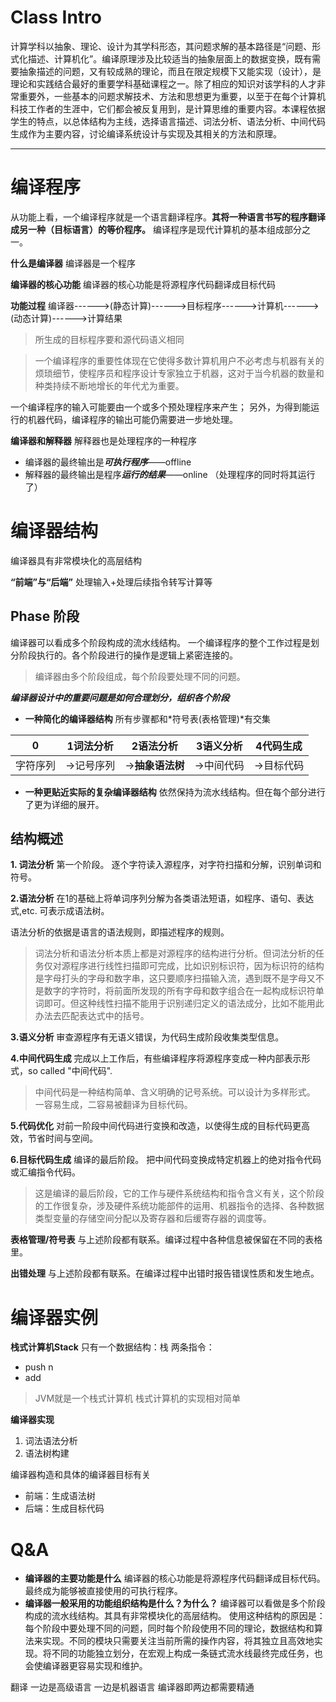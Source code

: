 
# Class Intro
计算学科以抽象、理论、设计为其学科形态，其问题求解的基本路径是“问题、形式化描述、计算机化”。编译原理涉及比较适当的抽象层面上的数据变换，既有需要抽象描述的问题，又有较成熟的理论，而且在限定规模下又能实现（设计），是理论和实践结合最好的重要学科基础课程之一。除了相应的知识对该学科的人才非常重要外，一些基本的问题求解技术、方法和思想更为重要，以至于在每个计算机科技工作者的生涯中，它们都会被反复用到，是计算思维的重要内容。本课程依据学生的特点，以总体结构为主线，选择语言描述、词法分析、语法分析、中间代码生成作为主要内容，讨论编译系统设计与实现及其相关的方法和原理。

---
# 编译程序
从功能上看，一个编译程序就是一个语言翻译程序。**其将一种语言书写的程序翻译成另一种（目标语言）的等价程序。**
编译程序是现代计算机的基本组成部分之一。

**什么是编译器**
编译器是一个程序

**编译器的核心功能**
编译器的核心功能是将源程序代码翻译成目标代码

**功能过程**
编译器------>(静态计算)------>目标程序------>计算机------>(动态计算)------>计算结果

> 所生成的目标程序要和源代码语义相同

> 一个编译程序的重要性体现在它使得多数计算机用户不必考虑与机器有关的烦琐细节，使程序员和程序设计专家独立于机器，这对于当今机器的数量和种类持续不断地增长的年代尤为重要。

一个编译程序的输入可能要由一个或多个预处理程序来产生；
另外，为得到能运行的机器代码，编译程序的输出可能仍需要进一步地处理。

**编译器和解释器**
解释器也是处理程序的一种程序
- 编译器的最终输出是***可执行程序***——offline
- 解释器的最终输出是程序***运行的结果***——online （处理程序的同时将其运行了）


# 编译器结构
编译器具有非常模块化的高层结构

**“前端”与“后端”**
处理输入+处理后续指令转写计算等

## Phase 阶段
编译器可以看成多个阶段构成的流水线结构。
一个编译程序的整个工作过程是划分阶段执行的。各个阶段进行的操作是逻辑上紧密连接的。

> 编译器由多个阶段组成，每个阶段要处理不同的问题。

***编译器设计中的重要问题是如何合理划分，组织各个阶段***

- **一种简化的编译器结构**
所有步骤都和*符号表(表格管理)*有交集

| 0        | 1词法分析  | 2语法分析        | 3语义分析  | 4代码生成  |
| -------- | ---------- | ---------------- | ---------- | ---------- |
| 字符序列 | ->记号序列 | ->**抽象语法树** | ->中间代码 | ->目标代码 |


- **一种更贴近实际的复杂编译器结构**
依然保持为流水线结构。但在每个部分进行了更为详细的展开。


## 结构概述
**1. 词法分析**
第一个阶段。
逐个字符读入源程序，对字符扫描和分解，识别单词和符号。

**2.语法分析**
在1的基础上将单词序列分解为各类语法短语，如程序、语句、表达式,etc.
可表示成语法树。

语法分析的依据是语言的语法规则，即描述程序的规则。
> 词法分析和语法分析本质上都是对源程序的结构进行分析。但词法分析的任务仅对源程序进行线性扫描即可完成，比如识别标识符，因为标识符的结构是字母打头的字母和数字串，这只要顺序扫描输入流，遇到既不是字母又不是数字的字符时，将前面所发现的所有字母和数字组合在一起构成标识符单词即可。但这种线性扫描不能用于识别递归定义的语法成分，比如不能用此办法去匹配表达式中的括号。

**3.语义分析**
审查源程序有无语义错误，为代码生成阶段收集类型信息。

**4.中间代码生成**
完成以上工作后，有些编译程序将源程序变成一种内部表示形式，so called "中间代码".

> 中间代码是一种结构简单、含义明确的记号系统。可以设计为多样形式。
> 一容易生成，二容易被翻译为目标代码。

**5.代码优化**
对前一阶段中间代码进行变换和改造，以使得生成的目标代码更高效，节省时间与空间。

**6.目标代码生成**
编译的最后阶段。
把中间代码变换成特定机器上的绝对指令代码或汇编指令代码。
> 这是编译的最后阶段，它的工作与硬件系统结构和指令含义有关，这个阶段的工作很复杂，涉及硬件系统功能部件的运用、机器指令的选择、各种数据类型变量的存储空间分配以及寄存器和后缓寄存器的调度等。

**表格管理/符号表**
与上述阶段都有联系。编译过程中各种信息被保留在不同的表格里。

**出错处理**
与上述阶段都有联系。在编译过程中出错时报告错误性质和发生地点。


# 编译器实例
**栈式计算机Stack**
只有一个数据结构：栈
两条指令：
- push n
- add

> JVM就是一个栈式计算机
> 栈式计算机的实现相对简单

**编译器实现**
1. 词法语法分析
2. 语法树构建

编译器构造和具体的编译器目标有关
- 前端：生成语法树
- 后端：生成目标代码


# Q&A
- **编译器的主要功能是什么**
编译器的核心功能是将源程序代码翻译成目标代码。最终成为能够被直接使用的可执行程序。
- **编译器一般采用的功能组织结构是什么？为什么？**
编译器可以看做是多个阶段构成的流水线结构。其具有非常模块化的高层结构。
使用这种结构的原因是：每个阶段中要处理不同的问题，同时每个阶段使用不同的理论，数据结构和算法来实现。不同的模块只需要关注当前所需的操作内容，将其独立且高效地实现。将不同的功能独立划分，在宏观上构成一条链式流水线最终完成任务，也会使编译器更容易实现和维护。


翻译
一边是高级语言 一边是机器语言 编译器即两边都需要精通


